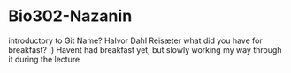 # Bio302-Nazanin
introductory to Git
Name?
      Halvor Dahl Reisæter
what did you have for breakfast? :)
      Havent had breakfast yet, but slowly working my way through it during the lecture
